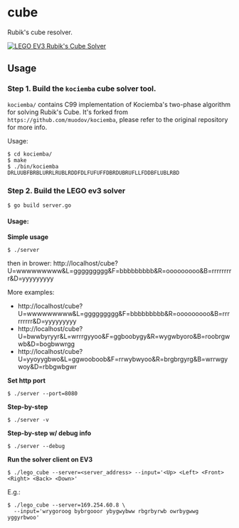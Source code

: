 # cube
Rubik's cube resolver.

[![LEGO EV3 Rubik's Cube Solver](https://img.youtube.com/vi/2SAlHWkg95c/0.jpg)](https://www.youtube.com/watch?v=2SAlHWkg95c)

## Usage

### Step 1. Build the `kociemba` cube solver tool.

`kociemba/` contains C99 implementation of Kociemba's two-phase algorithm
for solving Rubik's Cube.
It's forked from `https://github.com/muodov/kociemba`, please refer to the
original repository for more info.

Usage:

```
$ cd kociemba/
$ make
$ ./bin/kociemba DRLUUBFBRBLURRLRUBLRDDFDLFUFUFFDBRDUBRUFLLFDDBFLUBLRBD
```

### Step 2. Build the LEGO ev3 solver

```
$ go build server.go
```

#### Usage:

**Simple usage**

```
$ ./server
```

then in brower:
http://localhost/cube?U=wwwwwwwww&L=ggggggggg&F=bbbbbbbbb&R=ooooooooo&B=rrrrrrrrr&D=yyyyyyyyy


More examples:

  * http://localhost/cube?U=wwwwwwwww&L=ggggggggg&F=bbbbbbbbb&R=ooooooooo&B=rrrrrrrrr&D=yyyyyyyyy
  * http://localhost/cube?U=bwwbyryyr&L=wrrrgyyoo&F=ggboobygy&R=wygwbyoro&B=roobrgwwb&D=bogbwwrgg
  * http://localhost/cube?U=yyoyygbwo&L=ggwooboob&F=rrwybwyoo&R=brgbrgyrg&B=wrrwgywoy&D=rbbgwbgwr

**Set http port**

```
$ ./server --port=8080
```

**Step-by-step**

```
$ ./server -v
```

**Step-by-step w/ debug info**

```
$ ./server --debug
```

**Run the solver client on EV3**

```
$ ./lego_cube --server=<server_address> --input='<Up> <Left> <Front> <Right> <Back> <Down>'
```

E.g.:

```
$ ./lego_cube --server=169.254.60.8 \
  --input='wrygoroog bybrgooor ybygwybww rbgrbyrwb owrbygwwg yggyrbwoo'
```

